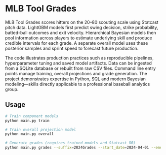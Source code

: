 # MLB Tool Grades

MLB Tool Grades scores hitters on the 20–80 scouting scale using Statcast pitch data.  LightGBM models first predict swing decision, strike probability, batted-ball outcomes and exit velocity.  Hierarchical Bayesian models then pool information across players to estimate underlying skill and produce credible intervals for each grade.  A separate overall model uses these posterior samples and sprint speed to forecast future production.

The code illustrates production practices such as reproducible pipelines, hyperparameter tuning and saved model artifacts.  Data can be ingested from a SQLite database or rebuilt from raw CSV files.  Command line entry points manage training, overall projections and grade generation.  The project demonstrates expertise in Python, SQL and modern Bayesian modeling—skills directly applicable to a professional baseball analytics group.

## Usage

```bash
# Train component models
python main.py train

# Train overall projection model
python main.py overall

# Generate grades (requires trained models and Statcast DB)
python main.py grades --suffix=2024Grades --start_date=2024-04-01 --end_date=2024-12-31 --year=2024
```
